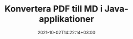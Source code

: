 ---
############################# Static ############################
layout: "autogen-gist"
date: 2021-10-02T14:22:14+03:00
draft: false
path: "sv/total/java/conversion/pdf-to-md/"
other_out_formats: "DOC DOCX DOCM DOT DOTX DOTM TXT RTF HTML HTM MHTML MHT XLS XLSX XLSM XLSB XLT XLTX XLTM XLAM CSV TSV DIF SXC FODS PPT PPTX PPTM PPS PPSX PPSM POT POTX POTM ODT OTT OTP ODP ODS EMZ WMZ SVG SVGZ XPS TEX DCM WMF EMF BMP PNG GIF JPEG TIFF ICO WEBP JP2 TGA PSB PSD EPUB MD DICOM FODP JPG"
ad_headline: "Konvertera PDF till MD | Java"
ad_description: "Mest exakta PDF till MD dokumentkonverteringslösning för Java-applikationer."

############################# Head ############################
head_title: "Konvertera PDF till MD i Java – PDF Conversion API"
head_description: "Konvertera PDF till MD i Java-applikationer. Snabb och exakt PDF till MD konvertering API för Java för att konvertera PDF till dokument, bilder och 100+ andra filformat."

############################# Header ############################
title: "Konvertera PDF till MD i Java-applikationer"
description: "Konvertera PDF-filer till MD i Java-applikationer med hjälp av flexibla dokumentkonverteringsfunktioner för att manipulera utseendet på det konverterade dokumentformatet. Konvertera enkelt hela dokumentet på en gång eller välj specifika sidor i PDF-filen baserat på de selektiva sidnumren eller sidintervallen och konvertera till ett brett utbud av dokumentformat som stöds som ordbehandlingsdokument, Excel-kalkylblad, PowerPoint-presentationer, Photoshop, eBook, webb och bilder."

############################# SubMenu ############################
submenu:
    enable: false

############################# Content ############################
content:
    enable: true
    block:
    - title_left: "Hur man konverterar PDF till MD i Java"
      content_left: |
          Utför PDF-filer till MD-filkonvertering i Java med tre enkla steg. Använd kodexemplet nedan – visa det konverterade dokumentet som det är eller rendera det vidare för att visa det som en HTML-fil utan att installera någon extern programvara.

          -   Skapa en ny instans av klassen **Converter** och ladda PDF-filen
          -   Ställ in **ConvertOptions** för MD-filtypen
          -   Anrop **Convert** för klassinstansen **Converter** för konvertering till MD
          -   Ställ in alternativ för HTML-visare
          -   Skapa **Viewer**-objekt för att se konverterad MD som HTML
          
      title_right: "Nedladdningar och installationsinstruktioner"
      content_right: |
          Du behöver namnrymder `GroupDocs.Conversion` och `GroupDocs.Viewer` för att konvertera mellan 100+ dokument och bildfilformat som PDF, Microsoft Word, Excel, PowerPoint, Project, Visio, Outlook, HTML och diagram. Utforska andra [Java API:er för Office-dokument](https://products.conholdate.com/total/java/) som erbjuds av Conholdate.Total.
          
          Hämta respektive monteringsfiler från [Nedladdningar](https://downloads.conholdate.com/total/java) eller hämta hela paketet från [Maven](https://repository.conholdate.com/webapp/#/artifacts/browse/tree/General/repo) för att lägga till `Conholdate.Total` direkt i din arbetsyta.
          
      gisthash: "1b2b5b5a97415ef538ac358347f27174"
      gistfile: "pdf-to-word-conversion-in-java-and-html-viewer.java"

    - title_left: "Konvertera PDF till Word-dokument i Java"
      content_left: |
          Det blir lättare att konvertera från PDF till ett Word-dokument i Java-baserade applikationer med Conholdate.Total API:er. PDF-filen förvandlas perfekt till en Word-fil (DOCX) och stöder ytterligare en uppsättning dokumentformateringsfunktioner för att anpassa utdatafilens layout för att matcha dina behov. Du kan enkelt redigera innehållet som text, tabeller, bilder och listor från det konverterade Word-dokumentet.

          -   Skapa en ny instans av klassen **Converter** och ladda **PDF** som indatafil
          -   Instantiera **WordProcessingConvertOptions** som konverteringsalternativ
          -   Anrop **Convert** för klassinstansen **Converter** för konvertering till **DOCX**
          
      title_right: "Extraktion av källdokumentinformation"
      content_right: |
          Funktionen för extrahering av dokumentinformation gör det inte bara möjligt att få den grundläggande informationen om källdokumentfilen, utan den stöder också extrahering av värdefull filformatsspecifik information som projektstart- och slutdatum för en Microsoft Project-fil, eventuella utskriftsrestriktioner för ett PDF-dokument, lista över mappar som ingår i en Outlook-datafil etc.

          Konvertera populära dokumentfilformat på olika operativsystem som Windows, Linux eller macOS medan du använder utvecklingsmiljöer som NetBeans, IntelliJ IDEA och Eclipse.
          
      gisthash: "1b2b5b5a97415ef538ac358347f27174"
      gistfile: "pdf-to-word-conversion.java"

    - title_left: "Konvertera PDF till Excel i Java"
      content_left: |
          Vänd PDF till Excel-kalkylblad med några rader Java-kod. Innehållet i en PDF-fil konverteras till rader och kolumner i ett Excel-kalkylblad som enkelt kan redigeras efter behov. En PDF-fil kan konverteras till dessa kalkylbladsformat (XLS, XLSX, XLSM, XLSB, XLTX, XLT), OpenDocument (ODS, OTS) och Apple iWork Numbers.

          -   Skapa en ny instans av klassen **Converter** och ladda **PDF** som indatafil
          -   Instantera **SpreadsheetConvertOptions** som konverteringsalternativ
          -   Anrop **Convert** för klassinstansen **Converter** för konvertering till **XLSX**
        
      title_right: "Cacha konverterade dokumentresultat"
      content_right: |
          I vissa fall är den konverterade dokumentstorleken större och det tar tid att konvertera. Dokumentkonverteringsbiblioteket erbjuder cachningsfunktionen för att effektivt hantera sådana situationer och påskynda den upprepade konverteringsprocessen. Aktivera ICache-gränssnittet för att arbeta med anpassad cache-implementering med hjälp av tilläggspunkten och kontrollera cachekonverteringen, som du föredrar.

          Konverteringsresultatet sparas på den lokala enheten som standard men alla typer av cachelagring kan stödjas genom att implementera lämpliga gränssnitt som Amazon S3, Dropbox, Google Drive, Windows Azure, Reddis eller något annat.
          
      gisthash: "1b2b5b5a97415ef538ac358347f27174"
      gistfile: "pdf-to-excel-conversion.java"

    - title_left: "Konvertera PDF till PowerPoint i Java"
      content_left: |
          Att konvertera PDF till PowerPoint (PPT, PPTX)-bilder går snabbare med Conholdate.Total för Java API:er. När du har konverterat kan du enkelt redigera PowerPoint-presentationer och bilder i Microsoft PowerPoint.

          -   Skapa en ny instans av klassen **Converter** och ladda **PDF** som indatafil
          -   Instantera **PresentationConvertOptions** som konverteringsalternativ
          -   Anrop **Convert** för klassinstansen **Converter** för konvertering till **PPTX**
          
      title_right: "Ladda och konvertera fjärrplacerade dokument"
      content_right: |
          Med Conholdate.Total för Java – utvecklare kan ladda och konvertera dokument från olika fjärrplatser och molndokumentlagringsresurser som Amazon S3, Microsoft Azure Blob, FTP, lokal disk, stream eller en enkel URL. Du behöver bara specificera metoden för att erhålla fjärrbelägen dokumentström och sedan skicka den vidare till Converter-klassen som en konstruktor.
          
          [Java PDF-konverteringsbiblioteket](https://products.groupdocs.com/conversion/java/) stöder också inläsning och konvertering av dokument som är skyddade med ett lösenord i dina Java-baserade applikationer.
          
      gisthash: "1b2b5b5a97415ef538ac358347f27174"
      gistfile: "pdf-to-powerpoint-conversion.java"

    - title_left: "Konvertera PDF till bilder i Java"
      content_left: |
          Konvertera PDF till bildformat som JPG, PNG, GIF, BMP, TIFF och många andra med en exakt bildkvalitet och upplösning. Förvandla hela PDF-filen eller välj från några utvalda sidor att konvertera till bilderna.

          -   Skapa en ny instans av klassen **Converter** och ladda **PDF** som indatafil
          -   Deklarera att **SavePageStream** delegerat för att spara konverterad dokumentsida i stream
          -   Ange **JPG** som önskat utdataformat genom att skicka **ImageConvertOptions**-objektet till det
          -   Anrop **Convert** för klassinstansen **Converter** för konvertering till **JPG**
          
      title_right: "Lägg till text- eller bildvattenstämplar i dokument"
      content_right: |
          Konvertera dokument exakt som originalfilen och använd text- eller bildvattenstämplar på de konverterade dokumentsidorna. Stämpla vattenstämplarna smart med en handfull uppsättning vattenstämpelalternativ för att hantera teckensnitt, färg, bredd, höjd, rotationsvinkel, transparens och placera vattenstämpeln i bakgrunden på dokumentsidorna.
          
          Den automatiska identifieringen av källdokumentformatet är en annan användbar funktion för att hämta själva filtillägget i vissa fall där källfilen presenteras i form av byteström. Utvecklare kan också få en komplett lista över alla konverteringsformat som stöds när de konverterar ett dokument till ett annat filformat genom att anropa **GetPossibleConversions**-metoden för Converter-objekt.
          
      gisthash: "1b2b5b5a97415ef538ac358347f27174"
      gistfile: "pdf-to-image-conversion.java"

############################# About Formats ############################
about_formats:
    enable: false
############################# More Formats ############################
more_formats:
    enable: true
    auto: false
    other_out_formats: DOC DOCX DOCM DOT DOTX DOTM TXT RTF HTML HTM MHTML MHT XLS XLSX XLSM XLSB XLT XLTX XLTM XLAM CSV TSV DIF SXC FODS PPT PPTX PPTM PPS PPSX PPSM POT POTX POTM ODT OTT OTP ODP ODS EMZ WMZ SVG SVGZ XPS TEX DCM WMF EMF BMP PNG GIF JPEG TIFF ICO WEBP JP2 TGA PSB PSD EPUB MD DICOM FODP JPG
############################# Back to top ###############################
back_to_top:
  enable: true
---